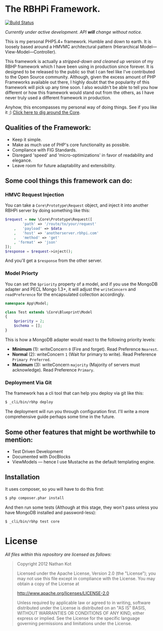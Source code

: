 # The RBHPi Framework.

[![Build Status](https://travis-ci.org/nathankot/rbhpi.png?branch=master)](https://travis-ci.org/nathankot/rbhpi)

_Currently under active development. API **will** change without notice._

This is my personal PHP5.4+ framework. Humble and down to earth. It is loosely based around a HMVMC architectural pattern (Hierarchical Model—View-Model—Controller).

This framework is actually a _stripped-down and cleaned up_ version of my RBHP framework which I have been using in production since forever. It is designed to be released to the public so that I can feel like I've contributed to the Open Source community. Although, given the excess amount of PHP Frameworks available out there, I highly doubt that the popularity of this framework will pick up any time soon. I also wouldn't be able to tell you how different or how this framework would stand out from the others, as I have never truly used a different framework in production.

Anyhow, this encompasses my personal way of doing things. See if you like it ;) [Click here to dig around the Core](https://github.com/nathankot/rbhpi-core).

## Qualities of the Framework:

- Keep it simple.
- Make as much use of PHP's core functionality as possible.
- Compliance with FIG Standards.
- Disregard 'speed' and 'micro-optimizations' in favor of readability and elegance.
- Leave room for future adaptability and extensibility.

## Some cool things this framework can do:

### HMVC Request Injection

You can take a `Core\Prototype\Request` object, and inject it into another RBHPi server by doing something like this:

```php
$request = new \Core\Prototype\Request([
		'path' => '/route/to/your/request'
	,	'payload' => $data
	,	'host' => 'anotherserver.rbhpi.com'
	,	'method' => 'get'
	, 'format' => 'json'
]);
$response = $request->inject();
```

And you'll get a `$response` from the other server.

### Model Priorty

You can set the `$priority` property of a model, and if you use the MongoDB adapter and PECL Mongo 1.3+, it will adjust the `writeConcern` and `readPreference` for the encapsulated collection accordingly.

```php
namespace App\Model;

class Test extends \Core\Blueprint\Model
{
	$priority = 2;
	$schema = [];
}
```

This is how a MongoDB adapter would react to the following priority levels:

- **Minimum** (1): writeConcern `0` (Fire and forget). Read Preference `Nearest`.
- **Normal** (2): writeConcern `1` (Wait for primary to write). Read Preference `Primary Preferred`.
- **Maximum** (3): writeConcern `majority` (Majority of servers must acknowledge). Read Preference `Primary`.

### Deployment Via Git

The framework has a cli tool that can help you deploy via git like this:

```bash
$ _cli/bin/rbhp deploy
```

The deployment will run you through configuration first. I'll write a more comprehensive guide perhaps some time in the future.

## Some other features that might be worthwhile to mention:

- Test Driven Development
- Documented with DocBlocks
- ViewModels — hence I use Mustache as the default templating engine.

## Installation

It uses composer, so you will have to do this first:

```bash
$ php composer.phar install
```

And then run some tests (Although at this stage, they won't pass unless you have MongoDB installed and password-less):

```bash
$ _cli/bin/rbhp test core
```

# License

_All files within this repository are licensed as follows:_

>	Copyright 2012 Nathan Kot
>
>	Licensed under the Apache License, Version 2.0 (the "License");
>	you may not use this file except in compliance with the License.
>	You may obtain a copy of the License at
>
>	http://www.apache.org/licenses/LICENSE-2.0
>
>	Unless required by applicable law or agreed to in writing, software
>	distributed under the License is distributed on an "AS IS" BASIS,
>	WITHOUT WARRANTIES OR CONDITIONS OF ANY KIND, either express or implied.
>	See the License for the specific language governing permissions and
>	limitations under the License.

